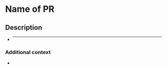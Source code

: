 <!-- This code comes from Josee9988/project-template and follows the MIT license.
Thanks to him for both sharing and licensing it accordingly.-->

# **Name of PR**

## **Description**

- ***

### **Additional context**

-
